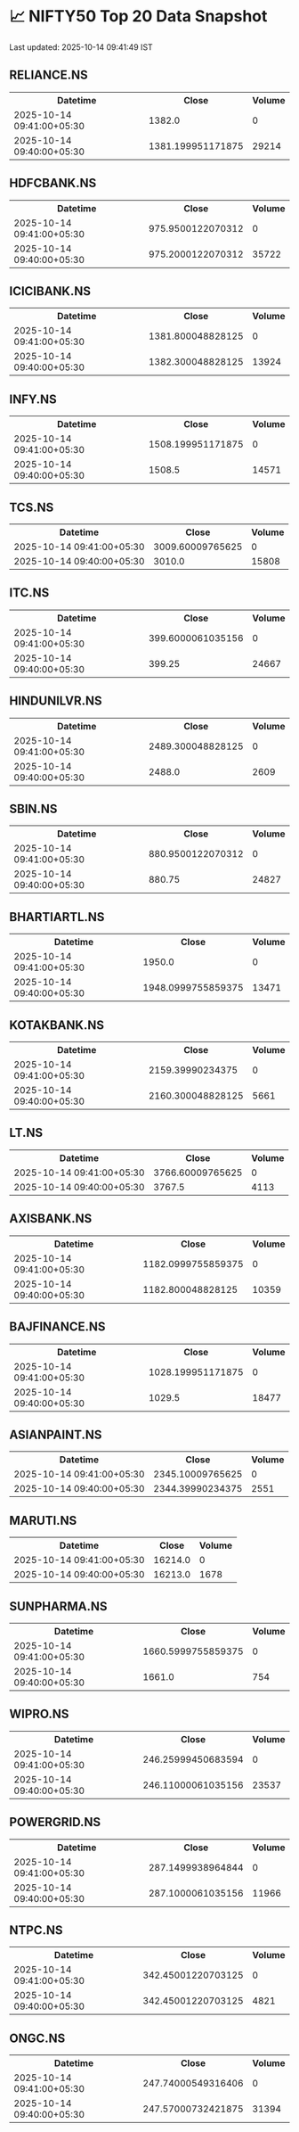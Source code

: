 # 📈 NIFTY50 Top 20 Data Snapshot

Last updated: 2025-10-14 09:41:49 IST

## RELIANCE.NS

<table>
  <tr><th>Datetime</th><th>Close</th><th>Volume</th></tr>
  <tr><td>2025-10-14 09:41:00+05:30</td><td>1382.0</td><td>0</td></tr>
  <tr><td>2025-10-14 09:40:00+05:30</td><td>1381.199951171875</td><td>29214</td></tr>
</table>

## HDFCBANK.NS

<table>
  <tr><th>Datetime</th><th>Close</th><th>Volume</th></tr>
  <tr><td>2025-10-14 09:41:00+05:30</td><td>975.9500122070312</td><td>0</td></tr>
  <tr><td>2025-10-14 09:40:00+05:30</td><td>975.2000122070312</td><td>35722</td></tr>
</table>

## ICICIBANK.NS

<table>
  <tr><th>Datetime</th><th>Close</th><th>Volume</th></tr>
  <tr><td>2025-10-14 09:41:00+05:30</td><td>1381.800048828125</td><td>0</td></tr>
  <tr><td>2025-10-14 09:40:00+05:30</td><td>1382.300048828125</td><td>13924</td></tr>
</table>

## INFY.NS

<table>
  <tr><th>Datetime</th><th>Close</th><th>Volume</th></tr>
  <tr><td>2025-10-14 09:41:00+05:30</td><td>1508.199951171875</td><td>0</td></tr>
  <tr><td>2025-10-14 09:40:00+05:30</td><td>1508.5</td><td>14571</td></tr>
</table>

## TCS.NS

<table>
  <tr><th>Datetime</th><th>Close</th><th>Volume</th></tr>
  <tr><td>2025-10-14 09:41:00+05:30</td><td>3009.60009765625</td><td>0</td></tr>
  <tr><td>2025-10-14 09:40:00+05:30</td><td>3010.0</td><td>15808</td></tr>
</table>

## ITC.NS

<table>
  <tr><th>Datetime</th><th>Close</th><th>Volume</th></tr>
  <tr><td>2025-10-14 09:41:00+05:30</td><td>399.6000061035156</td><td>0</td></tr>
  <tr><td>2025-10-14 09:40:00+05:30</td><td>399.25</td><td>24667</td></tr>
</table>

## HINDUNILVR.NS

<table>
  <tr><th>Datetime</th><th>Close</th><th>Volume</th></tr>
  <tr><td>2025-10-14 09:41:00+05:30</td><td>2489.300048828125</td><td>0</td></tr>
  <tr><td>2025-10-14 09:40:00+05:30</td><td>2488.0</td><td>2609</td></tr>
</table>

## SBIN.NS

<table>
  <tr><th>Datetime</th><th>Close</th><th>Volume</th></tr>
  <tr><td>2025-10-14 09:41:00+05:30</td><td>880.9500122070312</td><td>0</td></tr>
  <tr><td>2025-10-14 09:40:00+05:30</td><td>880.75</td><td>24827</td></tr>
</table>

## BHARTIARTL.NS

<table>
  <tr><th>Datetime</th><th>Close</th><th>Volume</th></tr>
  <tr><td>2025-10-14 09:41:00+05:30</td><td>1950.0</td><td>0</td></tr>
  <tr><td>2025-10-14 09:40:00+05:30</td><td>1948.0999755859375</td><td>13471</td></tr>
</table>

## KOTAKBANK.NS

<table>
  <tr><th>Datetime</th><th>Close</th><th>Volume</th></tr>
  <tr><td>2025-10-14 09:41:00+05:30</td><td>2159.39990234375</td><td>0</td></tr>
  <tr><td>2025-10-14 09:40:00+05:30</td><td>2160.300048828125</td><td>5661</td></tr>
</table>

## LT.NS

<table>
  <tr><th>Datetime</th><th>Close</th><th>Volume</th></tr>
  <tr><td>2025-10-14 09:41:00+05:30</td><td>3766.60009765625</td><td>0</td></tr>
  <tr><td>2025-10-14 09:40:00+05:30</td><td>3767.5</td><td>4113</td></tr>
</table>

## AXISBANK.NS

<table>
  <tr><th>Datetime</th><th>Close</th><th>Volume</th></tr>
  <tr><td>2025-10-14 09:41:00+05:30</td><td>1182.0999755859375</td><td>0</td></tr>
  <tr><td>2025-10-14 09:40:00+05:30</td><td>1182.800048828125</td><td>10359</td></tr>
</table>

## BAJFINANCE.NS

<table>
  <tr><th>Datetime</th><th>Close</th><th>Volume</th></tr>
  <tr><td>2025-10-14 09:41:00+05:30</td><td>1028.199951171875</td><td>0</td></tr>
  <tr><td>2025-10-14 09:40:00+05:30</td><td>1029.5</td><td>18477</td></tr>
</table>

## ASIANPAINT.NS

<table>
  <tr><th>Datetime</th><th>Close</th><th>Volume</th></tr>
  <tr><td>2025-10-14 09:41:00+05:30</td><td>2345.10009765625</td><td>0</td></tr>
  <tr><td>2025-10-14 09:40:00+05:30</td><td>2344.39990234375</td><td>2551</td></tr>
</table>

## MARUTI.NS

<table>
  <tr><th>Datetime</th><th>Close</th><th>Volume</th></tr>
  <tr><td>2025-10-14 09:41:00+05:30</td><td>16214.0</td><td>0</td></tr>
  <tr><td>2025-10-14 09:40:00+05:30</td><td>16213.0</td><td>1678</td></tr>
</table>

## SUNPHARMA.NS

<table>
  <tr><th>Datetime</th><th>Close</th><th>Volume</th></tr>
  <tr><td>2025-10-14 09:41:00+05:30</td><td>1660.5999755859375</td><td>0</td></tr>
  <tr><td>2025-10-14 09:40:00+05:30</td><td>1661.0</td><td>754</td></tr>
</table>

## WIPRO.NS

<table>
  <tr><th>Datetime</th><th>Close</th><th>Volume</th></tr>
  <tr><td>2025-10-14 09:41:00+05:30</td><td>246.25999450683594</td><td>0</td></tr>
  <tr><td>2025-10-14 09:40:00+05:30</td><td>246.11000061035156</td><td>23537</td></tr>
</table>

## POWERGRID.NS

<table>
  <tr><th>Datetime</th><th>Close</th><th>Volume</th></tr>
  <tr><td>2025-10-14 09:41:00+05:30</td><td>287.1499938964844</td><td>0</td></tr>
  <tr><td>2025-10-14 09:40:00+05:30</td><td>287.1000061035156</td><td>11966</td></tr>
</table>

## NTPC.NS

<table>
  <tr><th>Datetime</th><th>Close</th><th>Volume</th></tr>
  <tr><td>2025-10-14 09:41:00+05:30</td><td>342.45001220703125</td><td>0</td></tr>
  <tr><td>2025-10-14 09:40:00+05:30</td><td>342.45001220703125</td><td>4821</td></tr>
</table>

## ONGC.NS

<table>
  <tr><th>Datetime</th><th>Close</th><th>Volume</th></tr>
  <tr><td>2025-10-14 09:41:00+05:30</td><td>247.74000549316406</td><td>0</td></tr>
  <tr><td>2025-10-14 09:40:00+05:30</td><td>247.57000732421875</td><td>31394</td></tr>
</table>

